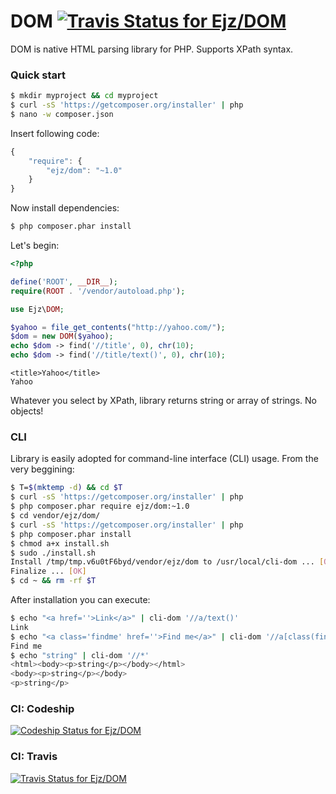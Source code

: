 # DOM [![Travis Status for Ejz/DOM](https://travis-ci.org/Ejz/DOM.svg?branch=master)](https://travis-ci.org/Ejz/DOM)

DOM is native HTML parsing library for PHP. Supports XPath syntax.

### Quick start

```bash
$ mkdir myproject && cd myproject
$ curl -sS 'https://getcomposer.org/installer' | php
$ nano -w composer.json
```

Insert following code:

```javascript
{
    "require": {
        "ejz/dom": "~1.0"
    }
}
```

Now install dependencies:

```bash
$ php composer.phar install
```

Let's begin:

```php
<?php

define('ROOT', __DIR__);
require(ROOT . '/vendor/autoload.php');

use Ejz\DOM;

$yahoo = file_get_contents("http://yahoo.com/");
$dom = new DOM($yahoo);
echo $dom -> find('//title', 0), chr(10);
echo $dom -> find('//title/text()', 0), chr(10);
```

```
<title>Yahoo</title>
Yahoo
```

Whatever you select by XPath, library returns string or array of strings. No objects!

### CLI

Library is easily adopted for command-line interface (CLI) usage. From the very beggining:

```bash
$ T=$(mktemp -d) && cd $T
$ curl -sS 'https://getcomposer.org/installer' | php
$ php composer.phar require ejz/dom:~1.0
$ cd vendor/ejz/dom/
$ curl -sS 'https://getcomposer.org/installer' | php
$ php composer.phar install
$ chmod a+x install.sh
$ sudo ./install.sh
Install /tmp/tmp.v6u0tF6byd/vendor/ejz/dom to /usr/local/cli-dom ... [OK]
Finalize ... [OK]
$ cd ~ && rm -rf $T
```

After installation you can execute:

```bash
$ echo "<a href=''>Link</a>" | cli-dom '//a/text()'
Link
$ echo "<a class='findme' href=''>Find me</a>" | cli-dom '//a[class(findme)]/text()'
Find me
$ echo "string" | cli-dom '//*'
<html><body><p>string</p></body></html>
<body><p>string</p></body>
<p>string</p>
```

### CI: Codeship

[![Codeship Status for Ejz/DOM](https://codeship.com/projects/bcd7db20-6abb-0132-5494-2e0b75730361/status)](https://codeship.com/projects/53779)

### CI: Travis

[![Travis Status for Ejz/DOM](https://travis-ci.org/Ejz/DOM.svg?branch=master)](https://travis-ci.org/Ejz/DOM)
